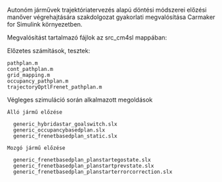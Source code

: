 Autonóm járművek trajektóriatervezés alapú döntési módszerei előzési manőver végrehajtására szakdolgozat gyakorlati megvalósítása Carmaker for Simulink környezetben.

Megvalósítást tartalmazó fájlok az src_cm4sl mappában:

  Előzetes számítások, tesztek:
  
    pathplan.m
    cont_pathplan.m
    grid_mapping.m
    occupancy_pathplan.m
    trajectoryOptlFrenet_pathplan.m
  Végleges szimuláció során alkalmazott megoldások
  
    Álló jármű előzése
    
      generic_hybridastar_goalswitch.slx
      generic_occupancybasedplan.slx
      generic_frenetbasedplan_static.slx
      
    Mozgó jármű előzése
    
      generic_frenetbasedplan_planstartegostate.slx
      generic_frenetbasedplan_planstartprevstate.slx
      generic_frenetbasedplan_planstarterrorcorrection.slx
